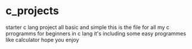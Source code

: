 # c_projects
starter c lang project all basic and simple
this is the file for all my c prrogramms for beginners in c lang
it's including some easy programmes like calculator
hope you enjoy
